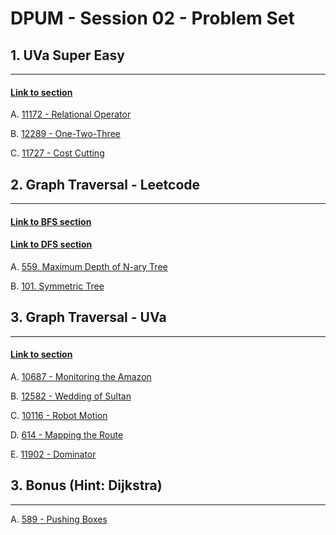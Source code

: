 # DPUM - Session 02 - Problem Set

## 1. UVa Super Easy
--------------------------------
#### [Link to section](https://uva.onlinejudge.org/index.php?option=com_onlinejudge&Itemid=8&category=607)

A. [11172 - Relational Operator](https://uva.onlinejudge.org/external/111/11172.pdf)

B. [12289 - One-Two-Three](https://uva.onlinejudge.org/external/122/12289.pdf)

C. [11727 - Cost Cutting](https://uva.onlinejudge.org/external/117/11727.pdf)

## 2. Graph Traversal - Leetcode
--------------------------------
#### [Link to BFS section](https://leetcode.com/tag/breadth-first-search/)
#### [Link to DFS section](https://leetcode.com/tag/depth-first-search/)

A. [559. Maximum Depth of N-ary Tree](https://leetcode.com/problems/maximum-depth-of-n-ary-tree/)

B. [101. Symmetric Tree](https://leetcode.com/problems/symmetric-tree/)

## 3. Graph Traversal - UVa
--------------------------------
#### [Link to section](https://uva.onlinejudge.org/index.php?option=com_onlinejudge&Itemid=8&category=666)

A. [10687 - Monitoring the Amazon](https://uva.onlinejudge.org/external/106/10687.pdf)

B. [12582 - Wedding of Sultan](https://uva.onlinejudge.org/external/125/12582.pdf)

C. [10116 - Robot Motion](https://uva.onlinejudge.org/external/101/10116.pdf)

D. [614 - Mapping the Route](https://uva.onlinejudge.org/external/6/614.pdf)

E. [11902 - Dominator](https://uva.onlinejudge.org/external/119/11902.pdf)

## 3. Bonus (Hint: Dijkstra)
--------------------------------
A. [589 - Pushing Boxes](https://uva.onlinejudge.org/external/5/p589.pdf)
